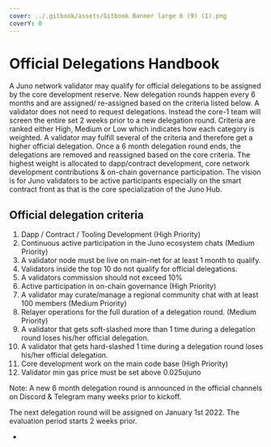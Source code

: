 ```yaml
---
cover: ../.gitbook/assets/Gitbook Banner large 6 (9) (1).png
coverY: 0
---
```


# Official Delegations Handbook

A Juno network validator may qualify for official delegations to be assigned by the core development reserve. New delegation rounds happen every 6 months and are assigned/ re-assigned based on the criteria listed below. A validator does not need to request delegations. Instead the core-1 team will screen the entire set 2 weeks prior to a new delegation round. Criteria are ranked either High, Medium or Low which indicates how each category is weighted. A validator may fulfill several of the criteria and therefore get a higher official delegation. Once a 6 month delegation round ends, the delegations are removed and reassigned based on the core criteria. The highest weight is allocated to dapp/contract development, core network development contributions & on-chain governance participation. The vision is for Juno validators to be active participants especially on the smart contract front as that is the core specialization of the Juno Hub.

## Official delegation criteria&#x20;

1. Dapp / Contract / Tooling Development (High Priority)
2. Continuous active participation in the Juno ecosystem chats (Medium Priority)
3. A validator node must be live on main-net for at least 1 month to qualify.
4. Validators inside the top 10 do not qualify for official delegations.
5. A validators commission should not exceed 10%
6. Active participation in on-chain governance (High Priority)
7. A validator may curate/manage a regional community chat with at least 100 members (Medium Priority)
8. Relayer operations for the full duration of a delegation round. (Medium Priority)
9. A validator that gets soft-slashed more than 1 time during a delegation round loses his/her official delegation.
10. A validator that gets hard-slashed 1 time during a delegation round loses his/her official delegation.
11. Core development work on the main code base (High Priority)
12. Validator min gas price must be set above 0.025ujuno



Note: A new 6 month delegation round is announced in the official channels on Discord & Telegram many weeks prior to kickoff.

The next delegation round will be assigned on January 1st 2022. The evaluation period starts 2 weeks prior.

*









